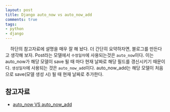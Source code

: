 ```yaml
---
layout: post
title: Django auto_now vs auto_now_add
comments: true
tags:
- python
- django
---
```

&nbsp;&nbsp;&nbsp; 하단의 참고자료에 설명을 매우 잘 해 놨다. 더 간단히 요약하자면, 블로그를 만든다고 생각해 보자. Post라는 모델에서 `수정일자`에 사용되는것은 `auto_now`이다. 이는 auto_now가 해당 모델이 save 될 때 마다 현재 날짜로 해당 필드를 갱신시키기 때문이다. `생성일자`에 사용되는 것은 `auto_now_add`이다. auto_now_add는 해당 모델이 처음으로 save(모델 생성 시) 될 때 현재 날짜로 추가한다.

## **참고자료**
* [auto_now VS auto_now_add](http://tomining.tistory.com/145)
